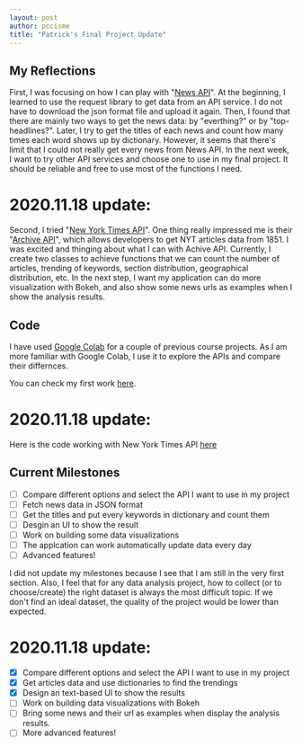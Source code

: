 ```yaml
---
layout: post
author: pccisme
title: "Patrick's Final Project Update"
---
```


## My Reflections

First, I was focusing on how I can play with "[News API](https://newsapi.org/)". At the beginning, I learned to use the request library to get data from an API service. I do not have to download the json format file and upload it again. Then, I found that there are mainly two ways to get the news data: by "everthing?" or by "top-headlines?". Later, I try to get the titles of each news and count how many times each word shows up by dictionary. However, it seems that there's limit that I could not really get every news from News API. In the next week, I want to try other API services and choose one to use in my final project. It should be reliable and free to use most of the functions I need.

# 2020.11.18 update: 
Second, I tried "[New York Times API](https://developer.nytimes.com/apis)". One thing really impressed me is their "[Archive API](https://developer.nytimes.com/docs/archive-product/1/overview)", which allows developers to get NYT articles data from 1851. I was excited and thinging about what I can with Achive API. Currently, I create two classes to achieve functions that we can count the number of articles, trending of keywords, section distribution, geographical distribution, etc. In the next step, I want my application can do more visualization with Bokeh, and also show some news urls as examples when I show the analysis results. 

## Code

I have used [Google Colab](https://colab.research.google.com/) for a couple of previous course projects. As I am more familiar with Google Colab, I use it to explore the APIs and compare their differnces.

You can check my first work [here](https://colab.research.google.com/drive/1j9oJiMGMYGFNhtdvK4MhkoPXtCrZm7Fz?usp=sharing).

# 2020.11.18 update: 
Here is the code working with New York Times API [here](https://colab.research.google.com/drive/156vbngdRs9TuTEOtDUW6Ku11sEy4ws5A?usp=sharing)

## Current Milestones

- [ ] Compare different options and select the API I want to use in my project
- [ ] Fetch news data in JSON format
- [ ] Get the titles and put every keywords in dictionary and count them
- [ ] Desgin an UI to show the result
- [ ] Work on building some data visualizations
- [ ] The applcation can work automatically update data every day
- [ ] Advanced features!

I did not update my milestones because I see that I am still in the very first section. Also, I feel that for any data analysis project, how to collect (or to choose/create) the right dataset is always the most difficult topic. If we don't find an ideal dataset, the quality of the project would be lower than expected.


# 2020.11.18 update: 
- [X] Compare different options and select the API I want to use in my project
- [X] Get articles data and use dictionaries to find the trendings
- [X] Design an text-based UI to show the results
- [ ] Work on building data visualizations with Bokeh
- [ ] Bring some news and their url as examples when display the analysis results.
- [ ] More advanced features!
